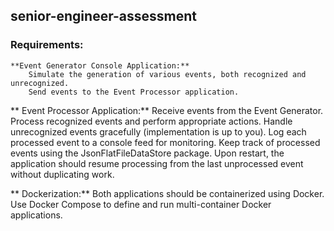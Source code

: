 ## senior-engineer-assessment

### Requirements:

    **Event Generator Console Application:**
        Simulate the generation of various events, both recognized and unrecognized.
        Send events to the Event Processor application.

   ** Event Processor Application:**
        Receive events from the Event Generator.
        Process recognized events and perform appropriate actions.
        Handle unrecognized events gracefully (implementation is up to you).
        Log each processed event to a console feed for monitoring.
        Keep track of processed events using the JsonFlatFileDataStore package.
        Upon restart, the application should resume processing from the last unprocessed event without duplicating work.

   ** Dockerization:**
        Both applications should be containerized using Docker.
        Use Docker Compose to define and run multi-container Docker applications.
